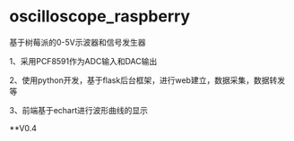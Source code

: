 # oscilloscope_raspberry
基于树莓派的0-5V示波器和信号发生器

1、采用PCF8591作为ADC输入和DAC输出

2、使用python开发，基于flask后台框架，进行web建立，数据采集，数据转发等

3、前端基于echart进行波形曲线的显示


**V0.4
